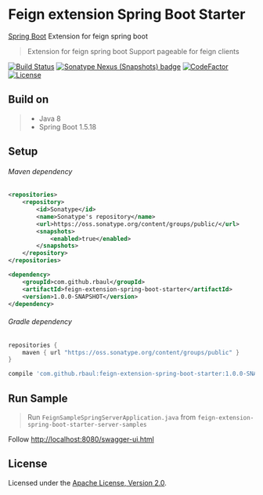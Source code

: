 # Feign extension Spring Boot Starter
[Spring Boot](https://spring.io/projects/spring-boot) Extension for feign spring boot

> Extension for feign spring boot
> Support pageable for feign clients

[![Build Status](https://travis-ci.com/rbaul/feign-extension-spring-boot-starter.svg?branch=master)](https://travis-ci.com/rbaul/feign-extension-spring-boot-starter)
[![Sonatype Nexus (Snapshots) badge](https://img.shields.io/nexus/s/https/oss.sonatype.org/com.github.rbaul/feign-extension-spring-boot-starter.svg)](https://oss.sonatype.org/#nexus-search;quick~feign-extension-spring-boot-starter)
[![CodeFactor](https://www.codefactor.io/repository/github/rbaul/feign-extension-spring-boot-starter/badge)](https://www.codefactor.io/repository/github/rbaul/feign-extension-spring-boot-starter)
[![License](http://img.shields.io/:license-apache-brightgreen.svg)](http://www.apache.org/licenses/LICENSE-2.0.html)

## Build on
>* Java 8
>* Spring Boot 1.5.18

## Setup
###### Maven dependency
```xml
<repositories>
    <repository>
        <id>Sonatype</id>
        <name>Sonatype's repository</name>
        <url>https://oss.sonatype.org/content/groups/public/</url>
        <snapshots>
            <enabled>true</enabled>
        </snapshots>
    </repository>
</repositories>

<dependency>
    <groupId>com.github.rbaul</groupId>
    <artifactId>feign-extension-spring-boot-starter</artifactId>
    <version>1.0.0-SNAPSHOT</version>
</dependency>
```

###### Gradle dependency
```groovy
repositories {
    maven { url "https://oss.sonatype.org/content/groups/public" }
}

compile 'com.github.rbaul:feign-extension-spring-boot-starter:1.0.0-SNAPSHOT'
```


## Run Sample
> Run `FeignSampleSpringServerApplication.java` from `feign-extension-spring-boot-starter-server-samples`

Follow [http://localhost:8080/swagger-ui.html]()

## License

Licensed under the [Apache License, Version 2.0].  

[Apache License, Version 2.0]: LICENSE